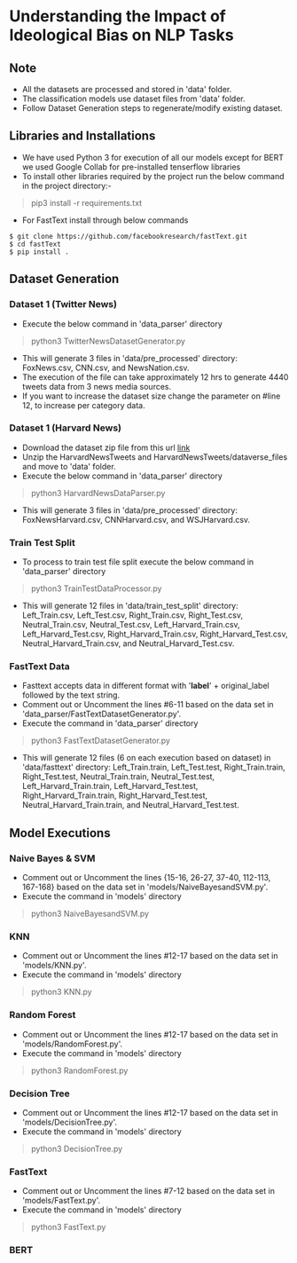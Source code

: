 # Understanding the Impact of Ideological Bias on NLP Tasks
## Note
 - All the datasets are processed and stored in 'data' folder.
 - The classification models use dataset files from 'data' folder.
 - Follow Dataset Generation steps to regenerate/modify existing dataset.

## Libraries and Installations
 - We have used Python 3 for execution of all our models except for BERT we used Google Collab for pre-installed tenserflow libraries
 - To install other libraries required by the project run the below command in the project directory:-
> pip3 install -r requirements.txt
 - For FastText install through below commands
```
$ git clone https://github.com/facebookresearch/fastText.git
$ cd fastText
$ pip install .
```

## Dataset Generation
### Dataset 1 (Twitter News)
 - Execute the below command in 'data_parser' directory
> python3 TwitterNewsDatasetGenerator.py
 - This will generate 3 files in 'data/pre_processed' directory: FoxNews.csv, CNN.csv, and NewsNation.csv.
 - The execution of the file can take approximately 12 hrs to generate 4440 tweets data from 3 news media sources.
 - If you want to increase the dataset size change the parameter on #line 12, to increase per category data.
 
### Dataset 1 (Harvard News)
 - Download the dataset zip file from this url [link](https://dataverse.harvard.edu/dataset.xhtml?persistentId=doi:10.7910/DVN/5XRZLH)
 - Unzip the HarvardNewsTweets and HarvardNewsTweets/dataverse_files and move to 'data' folder.
 - Execute the below command in 'data_parser' directory
> python3 HarvardNewsDataParser.py
 - This will generate 3 files in 'data/pre_processed' directory: FoxNewsHarvard.csv, CNNHarvard.csv, and WSJHarvard.csv.
 
### Train Test Split
 - To process to train test file split execute the below command in 'data_parser' directory
> python3 TrainTestDataProcessor.py
 - This will generate 12 files in 'data/train_test_split' directory: Left_Train.csv, Left_Test.csv, Right_Train.csv, Right_Test.csv, Neutral_Train.csv, Neutral_Test.csv, Left_Harvard_Train.csv, Left_Harvard_Test.csv, Right_Harvard_Train.csv, Right_Harvard_Test.csv, Neutral_Harvard_Train.csv, and Neutral_Harvard_Test.csv.

### FastText Data
 - Fasttext accepts data in different format with '__label__' + original_label followed by the text string.
 - Comment out or Uncomment the lines #6-11 based on the data set in 'data_parser/FastTextDatasetGenerator.py'.
 - Execute the command in 'data_parser' directory
> python3 FastTextDatasetGenerator.py
 - This will generate 12 files (6 on each execution based on dataset) in 'data/fasttext' directory: Left_Train.train, Left_Test.test, Right_Train.train, Right_Test.test, Neutral_Train.train, Neutral_Test.test, Left_Harvard_Train.train, Left_Harvard_Test.test, Right_Harvard_Train.train, Right_Harvard_Test.test, Neutral_Harvard_Train.train, and Neutral_Harvard_Test.test.
 
## Model Executions
### Naive Bayes & SVM
 - Comment out or Uncomment the lines {15-16, 26-27, 37-40, 112-113, 167-168} based on the data set in 'models/NaiveBayesandSVM.py'.
 - Execute the command in 'models' directory
> python3 NaiveBayesandSVM.py
### KNN
 - Comment out or Uncomment the lines #12-17 based on the data set in 'models/KNN.py'.
 - Execute the command in 'models' directory
> python3 KNN.py
### Random Forest
 - Comment out or Uncomment the lines #12-17 based on the data set in 'models/RandomForest.py'.
 - Execute the command in 'models' directory
> python3 RandomForest.py
### Decision Tree
 - Comment out or Uncomment the lines #12-17 based on the data set in 'models/DecisionTree.py'.
 - Execute the command in 'models' directory
> python3 DecisionTree.py
### FastText
 - Comment out or Uncomment the lines #7-12 based on the data set in 'models/FastText.py'.
 - Execute the command in 'models' directory
> python3 FastText.py
### BERT
